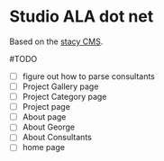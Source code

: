 # Studio ALA dot net

Based on the [stacy CMS](https://github.com/kolber/stacey).

#TODO

- [ ] figure out how to parse consultants
- [ ] Project Gallery page
- [ ] Project Category page
- [ ] Project page
- [ ] About page
- [ ] About George
- [ ] About Consultants
- [ ] home page